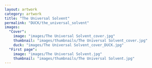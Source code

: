 ```yaml
---
layout: artwork
category: artwork
title: "The Universal Solvent"
permalink: "DUCK/the_universal_solvent"
images:
  "Cover":
    image: "images/The Universal Solvent_cover.jpg"
    thumbnail: "images/thumbnails/The Universal Solvent_cover.jpg"
    duck: "images/The Universal Solvent_cover_DUCK.jpg"
  "First page":
    image: "images/The Universal Solvent.jpg"
    thumbnail: "images/thumbnails/The Universal Solvent.jpg"
---
```

